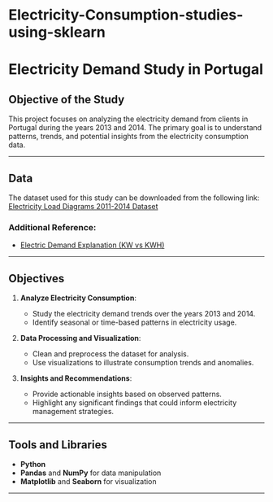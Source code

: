 # Electricity-Consumption-studies-using-sklearn
# Electricity Demand Study in Portugal

## Objective of the Study
This project focuses on analyzing the electricity demand from clients in Portugal during the years 2013 and 2014. The primary goal is to understand patterns, trends, and potential insights from the electricity consumption data.

---

## Data
The dataset used for this study can be downloaded from the following link:  
[Electricity Load Diagrams 2011-2014 Dataset](https://archive.ics.uci.edu/ml/datasets/ElectricityLoadDiagrams20112014#)

### Additional Reference:
- [Electric Demand Explanation (KW vs KWH)](http://www.think-energy.net/KWvsKWH.htm)

---

## Objectives
1. **Analyze Electricity Consumption**:
   - Study the electricity demand trends over the years 2013 and 2014.
   - Identify seasonal or time-based patterns in electricity usage.

2. **Data Processing and Visualization**:
   - Clean and preprocess the dataset for analysis.
   - Use visualizations to illustrate consumption trends and anomalies.

3. **Insights and Recommendations**:
   - Provide actionable insights based on observed patterns.
   - Highlight any significant findings that could inform electricity management strategies.

---

## Tools and Libraries
- **Python**
- **Pandas** and **NumPy** for data manipulation
- **Matplotlib** and **Seaborn** for visualization

---


